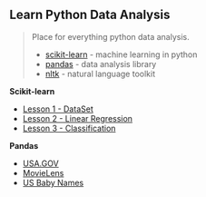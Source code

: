 ## Learn Python Data Analysis

>Place for everything python data analysis.
>- [scikit-learn](http://scikit-learn.org/stable/install.html) - machine learning in python
>- [pandas](http://pandas.pydata.org/getpandas.html) - data analysis library
>- [nltk](http://www.nltk.org/install.html) - natural language toolkit

**Scikit-learn**

* [Lesson 1 - DataSet](http://nbviewer.ipython.org/urls/github.com/RCFans/python-data-learn/raw/master/Machine%20Learning%20-%201.ipynb)
* [Lesson 2 - Linear Regression](http://nbviewer.ipython.org/urls/github.com/RCFans/python-data-learn/raw/master/Machine%20Learning%20-%202.ipynb)
* [Lesson 3 - Classification](http://nbviewer.ipython.org/urls/github.com/RCFans/python-data-learn/raw/master/Machine%20Learning%20-%203.ipynb)

**Pandas**

* [USA.GOV](http://nbviewer.ipython.org/urls/github.com/RCFans/python-data-learn/raw/master/Python%20for%20Data%20Analytics%20-%2001%20USA.GOV.ipynb)
* [MovieLens](http://nbviewer.ipython.org/urls/github.com/RCFans/python-data-learn/raw/master/Python%20for%20Data%20Analytics%20-%2002%20MovieLens.ipynb)
* [US Baby Names](http://nbviewer.ipython.org/urls/github.com/RCFans/python-data-learn/raw/master/Python%20for%20Data%20Analytics%20-%2003%20US%20Baby%20Names.ipynb)
